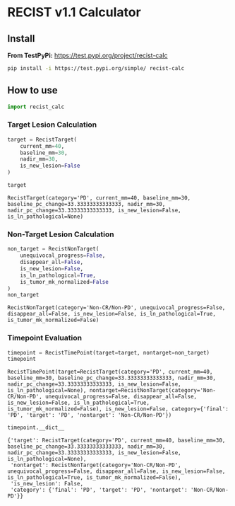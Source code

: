 # RECIST v1.1 Calculator


<!-- WARNING: THIS FILE WAS AUTOGENERATED! DO NOT EDIT! -->

## Install

**From TestPyPi:** <https://test.pypi.org/project/recist-calc>

``` sh
pip install -i https://test.pypi.org/simple/ recist-calc
```

## How to use

``` python
import recist_calc
```

### Target Lesion Calculation

``` python
target = RecistTarget(
    current_mm=40,
    baseline_mm=30,
    nadir_mm=30,
    is_new_lesion=False
)

target
```

    RecistTarget(category='PD', current_mm=40, baseline_mm=30, baseline_pc_change=33.33333333333333, nadir_mm=30, nadir_pc_change=33.33333333333333, is_new_lesion=False, is_ln_pathological=None)

### Non-Target Lesion Calculation

``` python
non_target = RecistNonTarget(
    unequivocal_progress=False,
    disappear_all=False,
    is_new_lesion=False,
    is_ln_pathological=True,
    is_tumor_mk_normalized=False
)
non_target
```

    RecistNonTarget(category='Non-CR/Non-PD', unequivocal_progress=False, disappear_all=False, is_new_lesion=False, is_ln_pathological=True, is_tumor_mk_normalized=False)

### Timepoint Evaluation

``` python
timepoint = RecistTimePoint(target=target, nontarget=non_target)
timepoint
```

    RecistTimePoint(target=RecistTarget(category='PD', current_mm=40, baseline_mm=30, baseline_pc_change=33.33333333333333, nadir_mm=30, nadir_pc_change=33.33333333333333, is_new_lesion=False, is_ln_pathological=None), nontarget=RecistNonTarget(category='Non-CR/Non-PD', unequivocal_progress=False, disappear_all=False, is_new_lesion=False, is_ln_pathological=True, is_tumor_mk_normalized=False), is_new_lesion=False, category={'final': 'PD', 'target': 'PD', 'nontarget': 'Non-CR/Non-PD'})

``` python
timepoint.__dict__
```

    {'target': RecistTarget(category='PD', current_mm=40, baseline_mm=30, baseline_pc_change=33.33333333333333, nadir_mm=30, nadir_pc_change=33.33333333333333, is_new_lesion=False, is_ln_pathological=None),
     'nontarget': RecistNonTarget(category='Non-CR/Non-PD', unequivocal_progress=False, disappear_all=False, is_new_lesion=False, is_ln_pathological=True, is_tumor_mk_normalized=False),
     'is_new_lesion': False,
     'category': {'final': 'PD', 'target': 'PD', 'nontarget': 'Non-CR/Non-PD'}}
